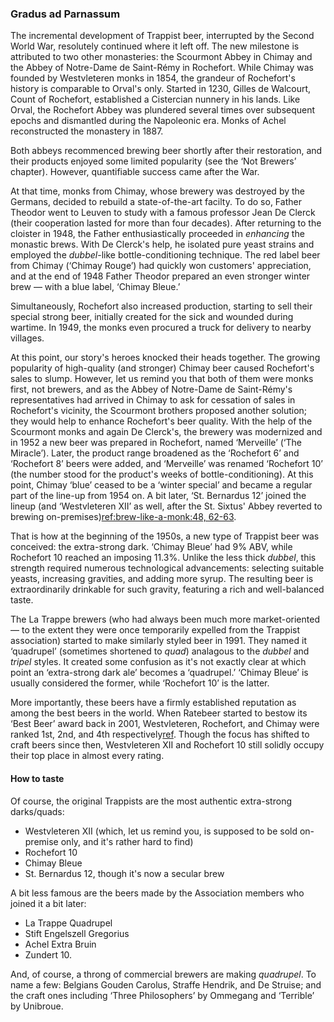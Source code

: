 ### Gradus ad Parnassum

The incremental development of Trappist beer, interrupted by the Second World War, resolutely continued where it left off. The new milestone is attributed to two other monasteries: the Scourmont Abbey in Chimay and the Abbey of Notre-Dame de Saint-Rémy in Rochefort. While Chimay was founded by Westvleteren monks in 1854, the grandeur of Rochefort's history is comparable to Orval's only. Started in 1230, Gilles de Walcourt, Count of Rochefort, established a Cistercian nunnery in his lands. Like Orval, the Rochefort Abbey was plundered several times over subsequent epochs and dismantled during the Napoleonic era. Monks of Achel reconstructed the monastery in 1887.

Both abbeys recommenced brewing beer shortly after their restoration, and their products enjoyed some limited popularity (see the ‘Not Brewers’ chapter). However, quantifiable success came after the War.

At that time, monks from Chimay, whose brewery was destroyed by the Germans, decided to rebuild a state-of-the-art facilty. To do so, Father Theodor went to Leuven to study with a famous professor Jean De Clerck (their cooperation lasted for more than four decades). After returning to the cloister in 1948, the Father enthusiastically proceeded in *enhancing* the monastic brews. With De Clerck's help, he isolated pure yeast strains and employed the *dubbel*-like bottle-conditioning technique. The red label beer from Chimay (‘Chimay Rouge’) had quickly won customers' appreciation, and at the end of 1948 Father Theodor prepared an even stronger winter brew — with a blue label, ‘Chimay Bleue.’

Simultaneously, Rochefort also increased production, starting to sell their special strong beer, initially created for the sick and wounded during wartime. In 1949, the monks even procured a truck for delivery to nearby villages.

At this point, our story's heroes knocked their heads together. The growing popularity of high-quality (and stronger) Chimay beer caused Rochefort's sales to slump. However, let us remind you that both of them were monks first, not brewers, and as the Abbey of Notre-Dame de Saint-Rémy's representatives had arrived in Chimay to ask for cessation of sales in Rochefort's vicinity, the Scourmont brothers proposed another solution; they would help to enhance Rochefort's beer quality. With the help of the Scourmont monks and again De Clerck's, the brewery was modernized and in 1952 a new beer was prepared in Rochefort, named ‘Merveille’ (‘The Miracle’). Later, the product range broadened as the ‘Rochefort 6’ and ‘Rochefort 8’ beers were added, and ‘Merveille’ was renamed ‘Rochefort 10’ (the number stood for the product's weeks of bottle-conditioning). At this point, Chimay ‘blue’ ceased to be a ‘winter special’ and became a regular part of the line-up from 1954 on. A bit later, ‘St. Bernardus 12’ joined the lineup (and ‘Westvleteren XII’ as well, after the St. Sixtus' Abbey reverted to brewing on-premises)[ref:brew-like-a-monk:48, 62-63]().

That is how at the beginning of the 1950s, a new type of Trappist beer was conceived: the extra-strong dark. ‘Chimay Bleue’ had 9% ABV, while Rochefort 10 reached an imposing 11.3%. Unlike the less thick *dubbel*, this strength required numerous technological advancements: selecting suitable yeasts, increasing gravities, and adding more syrup. The resulting beer is extraordinarily drinkable for such gravity, featuring a rich and well-balanced taste.

The La Trappe brewers (who had always been much more market-oriented — to the extent they were once temporarily expelled from the Trappist association) started to make similarly styled beer in 1991. They named it ‘quadrupel’ (sometimes shortened to *quad*) analagous to the *dubbel* and *tripel* styles. It created some confusion as it's not exactly clear at which point an ‘extra-strong dark ale’ becomes a ‘quadrupel.’ ‘Chimay Bleue’ is usually considered the former, while ‘Rochefort 10’ is the latter.

More importantly, these beers have a firmly established reputation as among the best beers in the world. When Ratebeer started to bestow its ‘Best Beer’ award back in 2001, Westvleteren, Rochefort, and Chimay were ranked 1st, 2nd, and 4th respectively[ref](https://www.ratebeer.com/ratebeerbest/default_2002.asp). Though the focus has shifted to craft beers since then, Westvleteren XII and Rochefort 10 still solidly occupy their top place in almost every rating.

#### How to taste

Of course, the original Trappists are the most authentic extra-strong darks/quads:

  * Westvleteren XII (which, let us remind you, is supposed to be sold on-premise only, and it's rather hard to find)
  * Rochefort 10
  * Chimay Bleue
  * St. Bernardus 12, though it's now a secular brew

A bit less famous are the beers made by the Association members who joined it a bit later:

  * La Trappe Quadrupel
  * Stift Engelszell Gregorius
  * Achel Extra Bruin
  * Zundert 10.

And, of course, a throng of commercial brewers are making *quadrupel*. To name a few: Belgians Gouden Carolus, Straffe Hendrik, and De Struise; and the craft ones including ‘Three Philosophers’ by Ommegang and ‘Terrible’ by Unibroue.